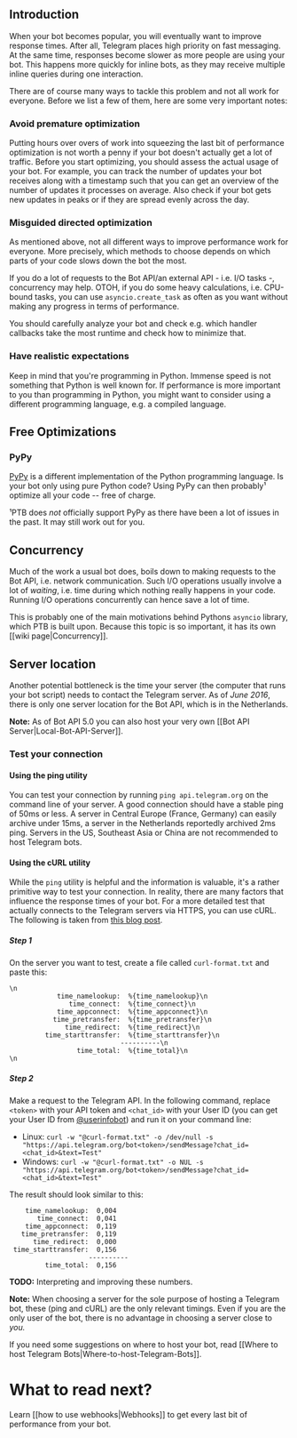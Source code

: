 ## Introduction
When your bot becomes popular, you will eventually want to improve response times. After all, Telegram places high priority on fast messaging. At the same time, responses become slower as more people are using your bot. This happens more quickly for inline bots, as they may receive multiple inline queries during one interaction. 

There are of course many ways to tackle this problem and not all work for everyone.
Before we list a few of them, here are some very important notes:

### Avoid premature optimization

Putting hours over overs of work into squeezing the last bit of performance optimization is not worth a penny if your bot doesn't actually get a lot of traffic.
Before you start optimizing, you should assess the actual usage of your bot.
For example, you can track the number of updates your bot receives along with a timestamp such that you can get an overview of the number of updates it processes on average.
Also check if your bot gets new updates in peaks or if they are spread evenly across the day.

### Misguided directed optimization

As mentioned above, not all different ways to improve performance work for everyone.
More precisely, which methods to choose depends on which parts of your code slows down the bot the most.

If you do a lot of requests to the Bot API/an external API - i.e. I/O tasks -, concurrency may help.
OTOH, if you do some heavy calculations, i.e. CPU-bound tasks, you can use `asyncio.create_task` as often as you want without making any progress in terms of performance.

You should carefully analyze your bot and check e.g. which handler callbacks take the most runtime and check how to minimize that.

### Have realistic expectations

Keep in mind that you're programming in Python.
Immense speed is not something that Python is well known for.
If performance is more important to you than programming in Python, you might want to consider using a different programming language, e.g. a compiled language. 

## Free Optimizations

### PyPy
[PyPy](http://pypy.org/) is a different implementation of the Python programming language. Is your bot only using pure Python code? Using PyPy can then probably¹ optimize all your code -- free of charge.

¹PTB does *not* officially support PyPy as there have been a lot of issues in the past. It may still work out for you.

## Concurrency

Much of the work a usual bot does, boils down to making requests to the Bot API, i.e. network communication.
Such I/O operations usually involve a lot of *waiting*, i.e. time during which nothing really happens in your code.
Running I/O operations concurrently can hence save a lot of time.

This is probably one of the main motivations behind Pythons `asyncio` library, which PTB is built upon.
Because this topic is so important, it has its own [[wiki page|Concurrency]].

## Server location
Another potential bottleneck is the time your server (the computer that runs your bot script) needs to contact the Telegram server.
As of *June 2016*, there is only one server location for the Bot API, which is in the Netherlands.

**Note:** As of Bot API 5.0 you can also host your very own [[Bot API Server|Local-Bot-API-Server]].

### Test your connection

#### Using the ping utility
You can test your connection by running `ping api.telegram.org` on the command line of your server. A good connection should have a stable ping of 50ms or less. A server in Central Europe (France, Germany) can easily archive under 15ms, a server in the Netherlands reportedly archived 2ms ping. Servers in the US, Southeast Asia or China are not recommended to host Telegram bots.

#### Using the cURL utility
While the `ping` utility is helpful and the information is valuable, it's a rather primitive way to test your connection. In reality, there are many factors that influence the response times of your bot. For a more detailed test that actually connects to the Telegram servers via HTTPS, you can use cURL. The following is taken from [this blog post](https://josephscott.org/archives/2011/10/timing-details-with-curl/).

##### Step 1
On the server you want to test, create a file called `curl-format.txt` and paste this:

```
\n
            time_namelookup:  %{time_namelookup}\n
               time_connect:  %{time_connect}\n
            time_appconnect:  %{time_appconnect}\n
           time_pretransfer:  %{time_pretransfer}\n
              time_redirect:  %{time_redirect}\n
         time_starttransfer:  %{time_starttransfer}\n
                            ----------\n
                 time_total:  %{time_total}\n
\n
```

##### Step 2
Make a request to the Telegram API. In the following command, replace `<token>` with your API token and `<chat_id>` with your User ID (you can get your User ID from [@userinfobot](https://telegram.me/userinfobot)) and run it on your command line:

- Linux: `curl -w "@curl-format.txt" -o /dev/null -s "https://api.telegram.org/bot<token>/sendMessage?chat_id=<chat_id>&text=Test"`
- Windows: `curl -w "@curl-format.txt" -o NUL -s "https://api.telegram.org/bot<token>/sendMessage?chat_id=<chat_id>&text=Test"`

The result should look similar to this:

```
    time_namelookup:  0,004
       time_connect:  0,041
    time_appconnect:  0,119
   time_pretransfer:  0,119
      time_redirect:  0,000
 time_starttransfer:  0,156
                    ----------
         time_total:  0,156
```

**TODO:** Interpreting and improving these numbers.

**Note:** When choosing a server for the sole purpose of hosting a Telegram bot, these (ping and cURL) are the only relevant timings. Even if you are the only user of the bot, there is no advantage in choosing a server close to *you.* 

If you need some suggestions on where to host your bot, read [[Where to host Telegram Bots|Where-to-host-Telegram-Bots]].

# What to read next?
Learn [[how to use webhooks|Webhooks]] to get every last bit of performance from your bot.